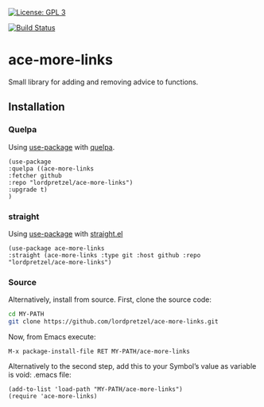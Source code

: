 [![License: GPL 3](https://img.shields.io/badge/license-GPL_3-green.svg)](http://www.gnu.org/licenses/gpl-3.0.txt)
<!-- [![GitHub release](https://img.shields.io/github/release/lordpretzel/ace-more-links.svg?maxAge=86400)](https://github.com/lordpretzel/ace-more-links/releases) -->
<!-- [![MELPA Stable](http://stable.melpa.org/packages/ace-more-links-badge.svg)](http://stable.melpa.org/#/ace-more-links) -->
<!-- [![MELPA](http://melpa.org/packages/ace-more-links-badge.svg)](http://melpa.org/#/ace-more-links) -->
[![Build Status](https://secure.travis-ci.org/lordpretzel/ace-more-links.png)](http://travis-ci.org/lordpretzel/ace-more-links)


# ace-more-links

Small library for adding and removing advice to functions.

## Installation

<!-- ### MELPA -->

<!-- Symbol’s value as variable is void: $1 is available from MELPA (both -->
<!-- [stable](http://stable.melpa.org/#/ace-more-links) and -->
<!-- [unstable](http://melpa.org/#/ace-more-links)).  Assuming your -->
<!-- ((melpa . https://melpa.org/packages/) (gnu . http://elpa.gnu.org/packages/) (org . http://orgmode.org/elpa/)) lists MELPA, just type -->

<!-- ~~~sh -->
<!-- M-x package-install RET ace-more-links RET -->
<!-- ~~~ -->

<!-- to install it. -->

### Quelpa

Using [use-package](https://github.com/jwiegley/use-package) with [quelpa](https://github.com/quelpa/quelpa).

~~~elisp
(use-package
:quelpa ((ace-more-links
:fetcher github
:repo "lordpretzel/ace-more-links")
:upgrade t)
)
~~~

### straight

Using [use-package](https://github.com/jwiegley/use-package) with [straight.el](https://github.com/raxod502/straight.el)

~~~elisp
(use-package ace-more-links
:straight (ace-more-links :type git :host github :repo "lordpretzel/ace-more-links")
~~~

### Source

Alternatively, install from source. First, clone the source code:

~~~sh
cd MY-PATH
git clone https://github.com/lordpretzel/ace-more-links.git
~~~

Now, from Emacs execute:

~~~
M-x package-install-file RET MY-PATH/ace-more-links
~~~

Alternatively to the second step, add this to your Symbol’s value as variable is void: \.emacs file:

~~~elisp
(add-to-list 'load-path "MY-PATH/ace-more-links")
(require 'ace-more-links)
~~~
